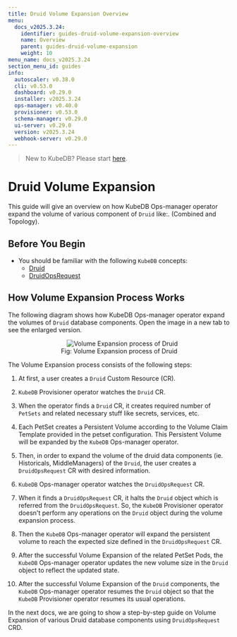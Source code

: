 ```yaml
---
title: Druid Volume Expansion Overview
menu:
  docs_v2025.3.24:
    identifier: guides-druid-volume-expansion-overview
    name: Overview
    parent: guides-druid-volume-expansion
    weight: 10
menu_name: docs_v2025.3.24
section_menu_id: guides
info:
  autoscaler: v0.38.0
  cli: v0.53.0
  dashboard: v0.29.0
  installer: v2025.3.24
  ops-manager: v0.40.0
  provisioner: v0.53.0
  schema-manager: v0.29.0
  ui-server: v0.29.0
  version: v2025.3.24
  webhook-server: v0.29.0
---
```


> New to KubeDB? Please start [here](/docs/v2025.3.24/README).

# Druid Volume Expansion

This guide will give an overview on how KubeDB Ops-manager operator expand the volume of various component of `Druid` like:. (Combined and Topology).

## Before You Begin

- You should be familiar with the following `KubeDB` concepts:
    - [Druid](/docs/v2025.3.24/guides/druid/concepts/druid)
    - [DruidOpsRequest](/docs/v2025.3.24/guides/druid/concepts/druidopsrequest)

## How Volume Expansion Process Works

The following diagram shows how KubeDB Ops-manager operator expand the volumes of `Druid` database components. Open the image in a new tab to see the enlarged version.

<figure align="center">
  <img alt="Volume Expansion process of Druid" src="/docs/v2025.3.24/guides/druid/volume-expansion/images/druid-volume-expansion.png">
<figcaption align="center">Fig: Volume Expansion process of Druid</figcaption>
</figure>

The Volume Expansion process consists of the following steps:

1. At first, a user creates a `Druid` Custom Resource (CR).

2. `KubeDB` Provisioner  operator watches the `Druid` CR.

3. When the operator finds a `Druid` CR, it creates required number of `PetSets` and related necessary stuff like secrets, services, etc.

4. Each PetSet creates a Persistent Volume according to the Volume Claim Template provided in the petset configuration. This Persistent Volume will be expanded by the `KubeDB` Ops-manager operator.

5. Then, in order to expand the volume of the druid data components (ie. Historicals, MiddleManagers) of the `Druid`, the user creates a `DruidOpsRequest` CR with desired information.

6. `KubeDB` Ops-manager operator watches the `DruidOpsRequest` CR.

7. When it finds a `DruidOpsRequest` CR, it halts the `Druid` object which is referred from the `DruidOpsRequest`. So, the `KubeDB` Provisioner  operator doesn't perform any operations on the `Druid` object during the volume expansion process.

8. Then the `KubeDB` Ops-manager operator will expand the persistent volume to reach the expected size defined in the `DruidOpsRequest` CR.

9. After the successful Volume Expansion of the related PetSet Pods, the `KubeDB` Ops-manager operator updates the new volume size in the `Druid` object to reflect the updated state.

10. After the successful Volume Expansion of the `Druid` components, the `KubeDB` Ops-manager operator resumes the `Druid` object so that the `KubeDB` Provisioner  operator resumes its usual operations.

In the next docs, we are going to show a step-by-step guide on Volume Expansion of various Druid database components using `DruidOpsRequest` CRD.
